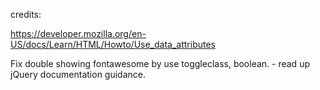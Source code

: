 



credits:

https://developer.mozilla.org/en-US/docs/Learn/HTML/Howto/Use_data_attributes


Fix double showing fontawesome by use toggleclass, boolean. - read up jQuery documentation guidance.

